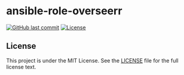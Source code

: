 # ansible-role-overseerr

[![GitHub last commit](https://img.shields.io/github/last-commit/ursinn/ansible-role-overseerr?logo=github&style=for-the-badge)](https://github.com/ursinn/ansible-role-overseerr/commits)
[![License](https://img.shields.io/github/license/ursinn/ansible-role-overseerr?style=for-the-badge)](https://github.com/ursinn/ansible-role-overseerr/blob/main/LICENSE)

## License

This project is under the MIT License. See the [LICENSE](https://github.com/ursinn/ansible-role-overseerr/blob/main/LICENSE) file for the full license text.
